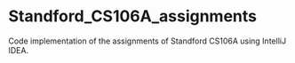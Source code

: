 # Standford_CS106A_assignments
Code implementation of the assignments of Standford CS106A using IntelliJ IDEA.
